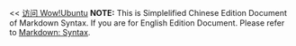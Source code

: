 << [访问 Wow!Ubuntu](http://wowubuntu.com)
**NOTE:** This is Simplelified Chinese Edition Document of Markdown Syntax. If you are for English Edition Document. Please refer to [Markdown: Syntax][eng-doc].

[eng-doc]: http://daringfireball.net/projects/markdown/syntax